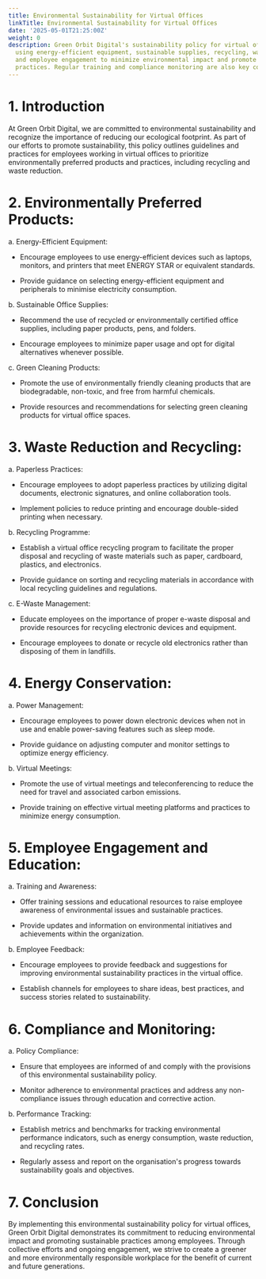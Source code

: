 ```yaml
---
title: Environmental Sustainability for Virtual Offices
linkTitle: Environmental Sustainability for Virtual Offices
date: '2025-05-01T21:25:00Z'
weight: 0
description: Green Orbit Digital's sustainability policy for virtual offices emphasizes
  using energy-efficient equipment, sustainable supplies, recycling, waste reduction,
  and employee engagement to minimize environmental impact and promote eco-friendly
  practices. Regular training and compliance monitoring are also key components.
---
```



# 1. Introduction

At Green Orbit Digital, we are committed to environmental sustainability and recognize the importance of reducing our ecological footprint. As part of our efforts to promote sustainability, this policy outlines guidelines and practices for employees working in virtual offices to prioritize environmentally preferred products and practices, including recycling and waste reduction.

# 2. Environmentally Preferred Products:

a. Energy-Efficient Equipment:

- Encourage employees to use energy-efficient devices such as laptops, monitors, and printers that meet ENERGY STAR or equivalent standards.

- Provide guidance on selecting energy-efficient equipment and peripherals to minimise electricity consumption.

b. Sustainable Office Supplies:

- Recommend the use of recycled or environmentally certified office supplies, including paper products, pens, and folders.

- Encourage employees to minimize paper usage and opt for digital alternatives whenever possible.

c. Green Cleaning Products:

- Promote the use of environmentally friendly cleaning products that are biodegradable, non-toxic, and free from harmful chemicals.

- Provide resources and recommendations for selecting green cleaning products for virtual office spaces.

# 3. Waste Reduction and Recycling:

a. Paperless Practices:

- Encourage employees to adopt paperless practices by utilizing digital documents, electronic signatures, and online collaboration tools.

- Implement policies to reduce printing and encourage double-sided printing when necessary.

b. Recycling Programme:

- Establish a virtual office recycling program to facilitate the proper disposal and recycling of waste materials such as paper, cardboard, plastics, and electronics.

- Provide guidance on sorting and recycling materials in accordance with local recycling guidelines and regulations.

c. E-Waste Management:

- Educate employees on the importance of proper e-waste disposal and provide resources for recycling electronic devices and equipment.

- Encourage employees to donate or recycle old electronics rather than disposing of them in landfills.

# 4. Energy Conservation:

a. Power Management:

- Encourage employees to power down electronic devices when not in use and enable power-saving features such as sleep mode.

- Provide guidance on adjusting computer and monitor settings to optimize energy efficiency.

b. Virtual Meetings:

- Promote the use of virtual meetings and teleconferencing to reduce the need for travel and associated carbon emissions.

- Provide training on effective virtual meeting platforms and practices to minimize energy consumption.

# 5. Employee Engagement and Education:

a. Training and Awareness:

- Offer training sessions and educational resources to raise employee awareness of environmental issues and sustainable practices.

- Provide updates and information on environmental initiatives and achievements within the organization.

b. Employee Feedback:

- Encourage employees to provide feedback and suggestions for improving environmental sustainability practices in the virtual office.

- Establish channels for employees to share ideas, best practices, and success stories related to sustainability.

# 6. Compliance and Monitoring:

a. Policy Compliance:

- Ensure that employees are informed of and comply with the provisions of this environmental sustainability policy.

- Monitor adherence to environmental practices and address any non-compliance issues through education and corrective action.

b. Performance Tracking:

- Establish metrics and benchmarks for tracking environmental performance indicators, such as energy consumption, waste reduction, and recycling rates.

- Regularly assess and report on the organisation's progress towards sustainability goals and objectives.

# 7. Conclusion

By implementing this environmental sustainability policy for virtual offices, Green Orbit Digital demonstrates its commitment to reducing environmental impact and promoting sustainable practices among employees. Through collective efforts and ongoing engagement, we strive to create a greener and more environmentally responsible workplace for the benefit of current and future generations.